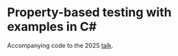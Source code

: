 # Property-based testing with examples in C#

Accompanying code to the 2025 [talk](https://docs.google.com/presentation/d/1M5dWfdRFL-gj21QXyzi2yZVeYqw_sQmxvElFC12W6h0/edit?usp=sharing).
